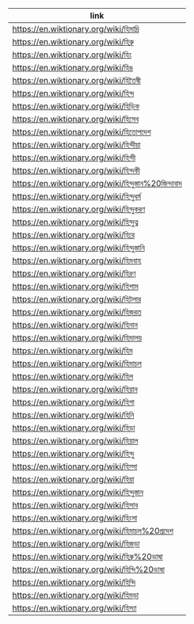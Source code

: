 |link|
|----|
|https://en.wiktionary.org/wiki/হিমাদ্রি|
|https://en.wiktionary.org/wiki/হিব্রু|
|https://en.wiktionary.org/wiki/হিং|
|https://en.wiktionary.org/wiki/হিঙ|
|https://en.wiktionary.org/wiki/হিতৈষী|
|https://en.wiktionary.org/wiki/হিন্দ|
|https://en.wiktionary.org/wiki/হিড়িক|
|https://en.wiktionary.org/wiki/হিসেব|
|https://en.wiktionary.org/wiki/হিতোপদেশ|
|https://en.wiktionary.org/wiki/হিন্দীয়া|
|https://en.wiktionary.org/wiki/হিন্দী|
|https://en.wiktionary.org/wiki/হিন্দকী|
|https://en.wiktionary.org/wiki/হিন্দুস্তান%20জিন্দাবাদ|
|https://en.wiktionary.org/wiki/হিন্দুধর্ম|
|https://en.wiktionary.org/wiki/হিন্দুকরণ|
|https://en.wiktionary.org/wiki/হিন্দুত্ব|
|https://en.wiktionary.org/wiki/হিরে|
|https://en.wiktionary.org/wiki/হিন্দুস্তানি|
|https://en.wiktionary.org/wiki/হিমবাহ|
|https://en.wiktionary.org/wiki/হিরণ|
|https://en.wiktionary.org/wiki/হিশাম|
|https://en.wiktionary.org/wiki/হিটলার|
|https://en.wiktionary.org/wiki/হিজরত|
|https://en.wiktionary.org/wiki/হিনান|
|https://en.wiktionary.org/wiki/হিমালয়|
|https://en.wiktionary.org/wiki/হিম|
|https://en.wiktionary.org/wiki/হিমাচল|
|https://en.wiktionary.org/wiki/হিল|
|https://en.wiktionary.org/wiki/হিয়ান|
|https://en.wiktionary.org/wiki/হিগা|
|https://en.wiktionary.org/wiki/হিনি|
|https://en.wiktionary.org/wiki/হিডা|
|https://en.wiktionary.org/wiki/হিয়াল|
|https://en.wiktionary.org/wiki/হিন্দু|
|https://en.wiktionary.org/wiki/হিস্সা|
|https://en.wiktionary.org/wiki/হিয়া|
|https://en.wiktionary.org/wiki/হিন্দুস্তান|
|https://en.wiktionary.org/wiki/হিসাব|
|https://en.wiktionary.org/wiki/হিংসা|
|https://en.wiktionary.org/wiki/হিমাচল%20প্রদেশ|
|https://en.wiktionary.org/wiki/হিজড়া|
|https://en.wiktionary.org/wiki/হিব্রু%20ভাষা|
|https://en.wiktionary.org/wiki/হিন্দি%20ভাষা|
|https://en.wiktionary.org/wiki/হিন্দি|
|https://en.wiktionary.org/wiki/হিমড়া|
|https://en.wiktionary.org/wiki/হিস্যা|
